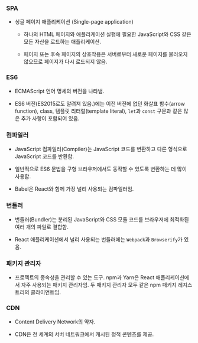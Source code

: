 ### SPA

- 싱글 페이지 애플리케이션 (Single-page application)
  
  - 하나의 HTML 페이지와 애플리케이션 실행에 필요한 JavaScript와 CSS 같은 모든 자산을 로드하는 애플리케이션.
  
  - 페이지 또는 후속 페이지의 상호작용은 서버로부터 새로운 페이지를 불러오지 않으므로 페이지가 다시 로드되지 않음.

### ES6

- ECMAScript 언어 명세의 버전을 나타냄.

- ES6 버전(ES2015로도 알려져 있음.)에는 이전 버전에 없던 화살표 함수(arrow function), class, 템플릿 리터럴(template literal), `let`과 `const` 구문과 같은 많은 추가 사항이 포함되어 있음.

### 컴파일러

- JavaScript 컴파일러(Compiler)는 JavaScript 코드를 변환하고 다른 형식으로 JavaScript 코드를 반환함.

- 일반적으로 ES6 문법을 구형 브라우저에서도 동작할 수 있도록 변환하는 데 많이 사용함.

- Babel은 React와 함께 가장 널리 사용되는 컴파일러임.

### 번들러

- 번들러(Bundler)는 분리된 JavaScript와 CSS 모듈 코드를 브라우저에 최적화된 여러 개의 파일로 결합함.

- React 애플리케이션에서 널리 사용되는 번들러에는 `Webpack`과 `Browserify`가 있음.

### 패키지 관리자

- 프로젝트의 종속성을 관리할 수 있는 도구. npm과 Yarn은 React 애플리케이션에서 자주 사용되는 패키지 관리자임. 두 패키지 관리자 모두 같은 npm 패키지 레지스트리의 클라이언트임.

### CDN

- Content Delivery Network의 약자.

- CDN은 전 세계의 서버 네트워크에서 캐시된 정적 콘텐츠를 제공.
